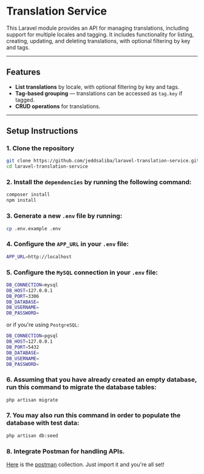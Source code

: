 # Translation Service

This Laravel module provides an API for managing translations, including support for multiple locales and tagging.
It includes functionality for listing, creating, updating, and deleting translations, with optional filtering by key and tags.

---

## Features
- **List translations** by locale, with optional filtering by key and tags.
- **Tag-based grouping** — translations can be accessed as `tag.key` if tagged.
- **CRUD operations** for translations.

---

## Setup Instructions

### 1. Clone the repository
```bash
git clone https://github.com/jeddsaliba/laravel-translation-service.git
cd laravel-translation-service
```

### 2. Install the `dependencies` by running the following command:
```bash
composer install
npm install
```

### 3. Generate a new `.env` file by running:
```bash
cp .env.example .env
```

### 4. Configure the `APP_URL` in your `.env` file:
```bash
APP_URL=http://localhost
```

### 5. Configure the `MySQL` connection in your `.env` file:
```bash
DB_CONNECTION=mysql
DB_HOST=127.0.0.1
DB_PORT=3306
DB_DATABASE=
DB_USERNAME=
DB_PASSWORD=
```

or if you're using `PostgreSQL`:
```bash
DB_CONNECTION=pgsql
DB_HOST=127.0.0.1
DB_PORT=5432
DB_DATABASE=
DB_USERNAME=
DB_PASSWORD=
```

### 6. Assuming that you have already created an empty database, run this command to migrate the database tables:
```bash
php artisan migrate
```

### 7. You may also run this command in order to populate the database with test data:
```bash
php artisan db:seed
```

### 8. Integrate Postman for handling APIs.

[Here](https://github.com/jeddsaliba/) is the [postman](https://www.postman.com) collection. Just import it and you're all set!